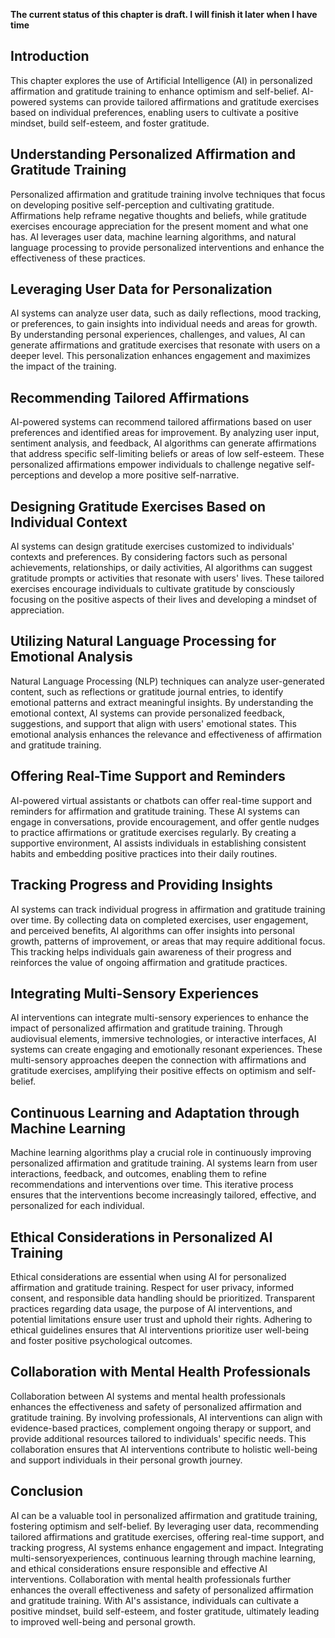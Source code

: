 **The current status of this chapter is draft. I will finish it later when I have time**

Introduction
------------

This chapter explores the use of Artificial Intelligence (AI) in personalized affirmation and gratitude training to enhance optimism and self-belief. AI-powered systems can provide tailored affirmations and gratitude exercises based on individual preferences, enabling users to cultivate a positive mindset, build self-esteem, and foster gratitude.

Understanding Personalized Affirmation and Gratitude Training
-------------------------------------------------------------

Personalized affirmation and gratitude training involve techniques that focus on developing positive self-perception and cultivating gratitude. Affirmations help reframe negative thoughts and beliefs, while gratitude exercises encourage appreciation for the present moment and what one has. AI leverages user data, machine learning algorithms, and natural language processing to provide personalized interventions and enhance the effectiveness of these practices.

Leveraging User Data for Personalization
----------------------------------------

AI systems can analyze user data, such as daily reflections, mood tracking, or preferences, to gain insights into individual needs and areas for growth. By understanding personal experiences, challenges, and values, AI can generate affirmations and gratitude exercises that resonate with users on a deeper level. This personalization enhances engagement and maximizes the impact of the training.

Recommending Tailored Affirmations
----------------------------------

AI-powered systems can recommend tailored affirmations based on user preferences and identified areas for improvement. By analyzing user input, sentiment analysis, and feedback, AI algorithms can generate affirmations that address specific self-limiting beliefs or areas of low self-esteem. These personalized affirmations empower individuals to challenge negative self-perceptions and develop a more positive self-narrative.

Designing Gratitude Exercises Based on Individual Context
---------------------------------------------------------

AI systems can design gratitude exercises customized to individuals' contexts and preferences. By considering factors such as personal achievements, relationships, or daily activities, AI algorithms can suggest gratitude prompts or activities that resonate with users' lives. These tailored exercises encourage individuals to cultivate gratitude by consciously focusing on the positive aspects of their lives and developing a mindset of appreciation.

Utilizing Natural Language Processing for Emotional Analysis
------------------------------------------------------------

Natural Language Processing (NLP) techniques can analyze user-generated content, such as reflections or gratitude journal entries, to identify emotional patterns and extract meaningful insights. By understanding the emotional context, AI systems can provide personalized feedback, suggestions, and support that align with users' emotional states. This emotional analysis enhances the relevance and effectiveness of affirmation and gratitude training.

Offering Real-Time Support and Reminders
----------------------------------------

AI-powered virtual assistants or chatbots can offer real-time support and reminders for affirmation and gratitude training. These AI systems can engage in conversations, provide encouragement, and offer gentle nudges to practice affirmations or gratitude exercises regularly. By creating a supportive environment, AI assists individuals in establishing consistent habits and embedding positive practices into their daily routines.

Tracking Progress and Providing Insights
----------------------------------------

AI systems can track individual progress in affirmation and gratitude training over time. By collecting data on completed exercises, user engagement, and perceived benefits, AI algorithms can offer insights into personal growth, patterns of improvement, or areas that may require additional focus. This tracking helps individuals gain awareness of their progress and reinforces the value of ongoing affirmation and gratitude practices.

Integrating Multi-Sensory Experiences
-------------------------------------

AI interventions can integrate multi-sensory experiences to enhance the impact of personalized affirmation and gratitude training. Through audiovisual elements, immersive technologies, or interactive interfaces, AI systems can create engaging and emotionally resonant experiences. These multi-sensory approaches deepen the connection with affirmations and gratitude exercises, amplifying their positive effects on optimism and self-belief.

Continuous Learning and Adaptation through Machine Learning
-----------------------------------------------------------

Machine learning algorithms play a crucial role in continuously improving personalized affirmation and gratitude training. AI systems learn from user interactions, feedback, and outcomes, enabling them to refine recommendations and interventions over time. This iterative process ensures that the interventions become increasingly tailored, effective, and personalized for each individual.

Ethical Considerations in Personalized AI Training
--------------------------------------------------

Ethical considerations are essential when using AI for personalized affirmation and gratitude training. Respect for user privacy, informed consent, and responsible data handling should be prioritized. Transparent practices regarding data usage, the purpose of AI interventions, and potential limitations ensure user trust and uphold their rights. Adhering to ethical guidelines ensures that AI interventions prioritize user well-being and foster positive psychological outcomes.

Collaboration with Mental Health Professionals
----------------------------------------------

Collaboration between AI systems and mental health professionals enhances the effectiveness and safety of personalized affirmation and gratitude training. By involving professionals, AI interventions can align with evidence-based practices, complement ongoing therapy or support, and provide additional resources tailored to individuals' specific needs. This collaboration ensures that AI interventions contribute to holistic well-being and support individuals in their personal growth journey.

Conclusion
----------

AI can be a valuable tool in personalized affirmation and gratitude training, fostering optimism and self-belief. By leveraging user data, recommending tailored affirmations and gratitude exercises, offering real-time support, and tracking progress, AI systems enhance engagement and impact. Integrating multi-sensoryexperiences, continuous learning through machine learning, and ethical considerations ensure responsible and effective AI interventions. Collaboration with mental health professionals further enhances the overall effectiveness and safety of personalized affirmation and gratitude training. With AI's assistance, individuals can cultivate a positive mindset, build self-esteem, and foster gratitude, ultimately leading to improved well-being and personal growth.
